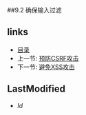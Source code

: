 ##9.2 确保输入过滤 

## links
   * [目录](<preface.md>)
   * 上一节: [预防CSRF攻击](<9.1.md>)
   * 下一节: [避免XSS攻击](<9.3.md>)

## LastModified 
   * $Id$